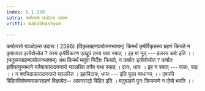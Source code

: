 ```yaml
---
index: 6.1.159
sutra: कर्षात्वतो घञोऽन्त उदात्तः
vritti: mahabhashyam

---
```

 कर्षात्वतो घञ्ञोऽन्त उदात्तः ( 2596) (विकृतग्रहणप्रयोजनभाष्यम्) किमर्थं कृषेर्विकृतस्य ग्रहणं क्रियते न कृषात्वतः इत्येवोच्येत ? यस्य कृषेर्विकरण एतद्रूपं तस्य यथा स्यात् । इह मा भूत् --- हलस्य कर्षः इति ।। (मतुबन्तग्रहणप्रयोजनभाष्यम्) अथ किमर्थं मतुपा निर्देशः क्रियते, न कर्षातः इत्येवोच्येत ? कर्षातः इतीयत्युच्यमाने यत्रैवाकारादनन्तरो घञ्ञस्ति तत्रैव यथा स्यात् । दायः, धायः । इह न स्यात् --- पाकः, पाठः ।। न क्वचिदाकारादनन्तरो घञ्ञस्ति । इहापिदायः, धायः --- इति युका व्यधानम् ।। एवमपि विहितविशेषणमाकारग्रहणं विज्ञायेत-- आकाराद्यो विहित इति । मतुब्ग्रहणे पुनः क्रियमाणे न दोषो भवति ।। 